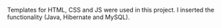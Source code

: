 Templates for HTML, CSS and JS were used in this project. I inserted the functionality (Java, Hibernate and MySQL).
